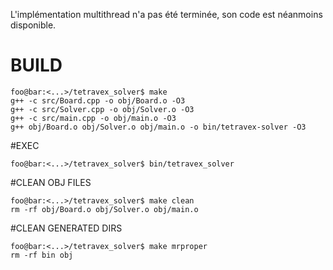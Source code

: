L'implémentation multithread n'a pas été terminée, son code est néanmoins disponible.

# BUILD
```console
foo@bar:<...>/tetravex_solver$ make
g++ -c src/Board.cpp -o obj/Board.o -O3
g++ -c src/Solver.cpp -o obj/Solver.o -O3
g++ -c src/main.cpp -o obj/main.o -O3
g++ obj/Board.o obj/Solver.o obj/main.o -o bin/tetravex-solver -O3
```

#EXEC
```console
foo@bar:<...>/tetravex_solver$ bin/tetravex_solver
```

#CLEAN OBJ FILES
```console
foo@bar:<...>/tetravex_solver$ make clean
rm -rf obj/Board.o obj/Solver.o obj/main.o
```

#CLEAN GENERATED DIRS
```console
foo@bar:<...>/tetravex_solver$ make mrproper
rm -rf bin obj
```

